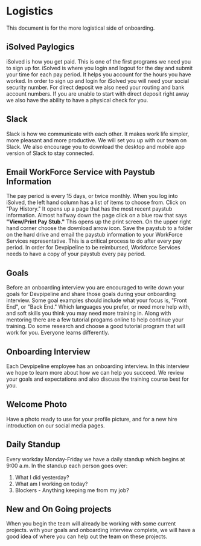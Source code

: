 # Logistics

This document is for the more logistical side of onboarding.

## iSolved Paylogics

iSolved is how you get paid. This is one of the first programs we need you to sign up for. iSolved is where you login and logout for the day and
submit your time for each pay period. It helps you account for the hours you have worked. In order to sign up and login for iSolved you will need your
social security number. For direct deposit we also need your routing and bank account numbers. If you are unable to start with direct deposit right away
we also have the ability to have a physical check for you.

## Slack

Slack is how we communicate with each other. It makes work life simpler, more pleasant and more productive. We will set you up with our team
on Slack. We also encourage you to download the desktop and mobile app version of Slack to stay connected.

## Email WorkForce Service with Paystub Information

The pay period is every 15 days, or twice monthly. When you log into iSolved, the left hand column has a list of items to choose from. Click on
"Pay History." It opens up a page that has the most recent paystub information. Almost halfway down the page click on a blue row that says
**"View/Print Pay Stub."** This opens up the print screen. On the upper right hand corner choose the download arrow icon. Save the paystub to a
folder on the hard drive and email the paystub information to your WorkForce Services representative. This is a critical process to do after every
pay period. In order for Devpipeline to be reimbursed, Workforce Services needs to have a copy of your paystub every pay period.

## Goals

Before an onboarding interview you are encouraged to write down your goals for Devpipeline and share those goals during your onboarding interview.
Some goal examples should include what your focus is, "Front End", or "Back End." Which languages you prefer, or need more
help with, and soft skills you think you may need more training in. Along with mentoring there are a few tutorial progams online to help continue your training. Do some research and choose a good tutorial program that will work for you. Everyone learns differently.

## Onboarding Interview

Each Devpipeline employee has an onboarding interview. In this interview we hope to learn more about how we can help you succeed. We review your goals and expectations and also discuss the training course best for you.

## Welcome Photo

Have a photo ready to use for your profile picture, and for a new hire introduction on our social media pages.

## Daily Standup

Every workday Monday-Friday we have a daily standup which begins at 9:00 a.m. In the standup each person goes over:

1. What I did yesterday?
2. What am I working on today?
3. Blockers - Anything keeping me from my job?

## New and On Going projects

When you begin the team will already be working with some current projects. with your goals and onboarding interview complete, we will have a good idea of
where you can help out the team on these projects.
